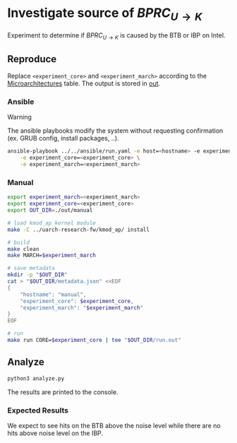 # Investigate source of $BPRC_{U \rightarrow K}$

Experiment to determine if $BPRC_{U \rightarrow K}$ is caused by the BTB or IBP on Intel.


## Reproduce

Replace `<experiment_core>` and `<experiment_march>` according to the [Microarchitectures](../../README.md#microarchitectures) table. The output is stored in [out](./out).

### Ansible

> [!WARNING]
> The ansible playbooks modify the system without requesting confirmation (ex. GRUB config, install packages, ..).

```bash
ansible-playbook ../../ansible/run.yaml -e host=<hostname> -e experiment=exp-leak-supervisor-discern \
    -e experiment_core=<experiment_core> \
    -e experiment_march=<experiment_march>
```

### Manual

```bash
export experiment_march=<experiment_march>
export experiment_core=<experiment_core>
export OUT_DIR=./out/manual

# load kmod_ap kernel module
make -C ../uarch-research-fw/kmod_ap/ install

# build
make clean
make MARCH=$experiment_march

# save metadata
mkdir -p "$OUT_DIR"
cat > "$OUT_DIR/metadata.json" <<EOF
{
    "hostname": "manual",
    "experiment_core": $experiment_core,
    "experiment_march": "$experiment_march"
}
EOF

# run
make run CORE=$experiment_core | tee "$OUT_DIR/run.out"
```


## Analyze

```bash
python3 analyze.py
```

The results are printed to the console.

### Expected Results

We expect to see hits on the BTB above the noise level while there are no hits above noise level on the IBP.